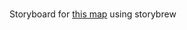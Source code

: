 # </emotional>

Storyboard for [this map](https://osu.ppy.sh/beatmapsets/1514319#osu/3100287) using storybrew
